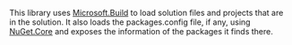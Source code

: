 This library uses [Microsoft.Build](1) to load solution files and projects that are in the solution. It also loads the packages.config file, if any, using [NuGet.Core](2) and exposes the information of the packages it finds there.

[1]: https://www.nuget.org/packages/Microsoft.Build/
[2]: https://www.nuget.org/packages/NuGet.Core/
